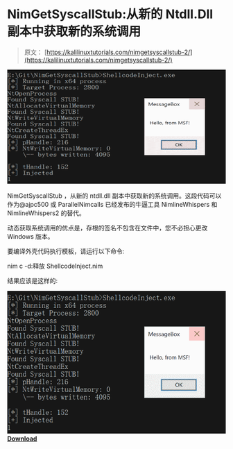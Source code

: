 # NimGetSyscallStub:从新的 Ntdll.Dll 副本中获取新的系统调用

> 原文： [https://kalilinuxtutorials.com/nimgetsyscallstub-2/](https://kalilinuxtutorials.com/nimgetsyscallstub-2/)

[![](img//515383b16ca4e1699d2364b52a4eea01.png)](https://blogger.googleusercontent.com/img/b/R29vZ2xl/AVvXsEgn4I5zHrZTGsFyqwjtZRUhzna0dBhfRsWEN4Z3a_eQ7k0D0i7m76rm0J4j9mIIpJglMNz_UGQ_1X7UhXBc_nvNOQc4RkELxqF1eg6AHXuhcPRtQjoE5KjBAelbtUkf8oqX1LfmtpXoJ6c9SBUmwkgVEy60i-CS2_PWuw6moKlUENVwLuSbcJq0HTPG/s728/PoC%20(2).png)

NimGetSyscallStub ，从新的 ntdll.dll 副本中获取新的系统调用。这段代码可以作为@ajpc500 或 ParallelNimcalls 已经发布的牛逼工具 NimlineWhispers 和 NimlineWhispers2 的替代。

动态获取系统调用的优点是，存根的签名不包含在文件中，您不必担心更改 Windows 版本。

要编译外壳代码执行模板，请运行以下命令:

nim c -d:释放 ShellcodeInject.nim

结果应该是这样的:

![](img//dfec2f92849fa4876a2e24203c39d8cf.png)[**Download**](https://github.com/S3cur3Th1sSh1t/NimGetSyscallStub)